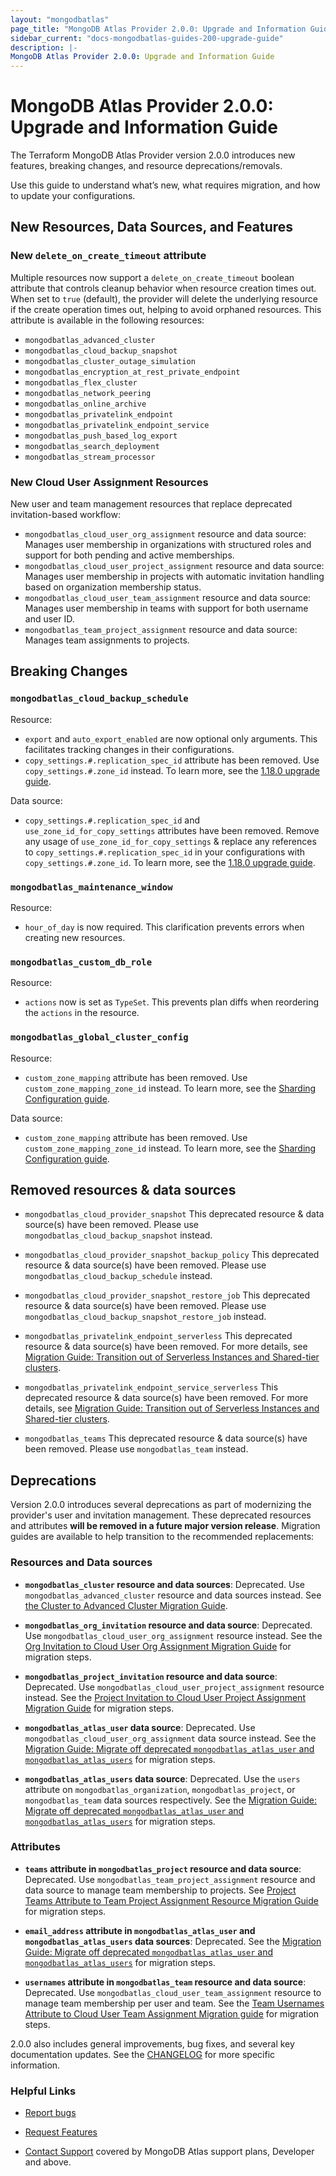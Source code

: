 ```yaml
---
layout: "mongodbatlas"
page_title: "MongoDB Atlas Provider 2.0.0: Upgrade and Information Guide"
sidebar_current: "docs-mongodbatlas-guides-200-upgrade-guide"
description: |-
MongoDB Atlas Provider 2.0.0: Upgrade and Information Guide
---
```


# MongoDB Atlas Provider 2.0.0: Upgrade and Information Guide

The Terraform MongoDB Atlas Provider version 2.0.0 introduces new features, breaking changes, and resource deprecations/removals.

Use this guide to understand what’s new, what requires migration, and how to update your configurations.

## New Resources, Data Sources, and Features

### New `delete_on_create_timeout` attribute 

Multiple resources now support a `delete_on_create_timeout` boolean attribute that controls cleanup behavior when resource creation times out. When set to `true` (default), the provider will delete the underlying resource if the create operation times out, helping to avoid orphaned resources. This attribute is available in the following resources:
  - `mongodbatlas_advanced_cluster`
  - `mongodbatlas_cloud_backup_snapshot` 
  - `mongodbatlas_cluster_outage_simulation`
  - `mongodbatlas_encryption_at_rest_private_endpoint`
  - `mongodbatlas_flex_cluster`
  - `mongodbatlas_network_peering`
  - `mongodbatlas_online_archive`
  - `mongodbatlas_privatelink_endpoint`
  - `mongodbatlas_privatelink_endpoint_service`
  - `mongodbatlas_push_based_log_export`
  - `mongodbatlas_search_deployment`
  - `mongodbatlas_stream_processor`

### New Cloud User Assignment Resources 

New user and team management resources that replace deprecated invitation-based workflow:
  - `mongodbatlas_cloud_user_org_assignment` resource and data source: Manages user membership in organizations with structured roles and support for both pending and active memberships.
  - `mongodbatlas_cloud_user_project_assignment` resource and data source: Manages user membership in projects with automatic invitation handling based on organization membership status.
  - `mongodbatlas_cloud_user_team_assignment` resource and data source: Manages user membership in teams with support for both username and user ID.
  - `mongodbatlas_team_project_assignment` resource and data source: Manages team assignments to projects.

## Breaking Changes

### `mongodbatlas_cloud_backup_schedule`
Resource:
  - `export` and `auto_export_enabled` are now optional only arguments. This facilitates tracking changes in their configurations. 
  - `copy_settings.#.replication_spec_id` attribute has been removed. Use `copy_settings.#.zone_id` instead. To learn more, see the [1.18.0 upgrade guide](../guides/1.18.0-upgrade-guide.md#transition-cloud-backup-schedules-for-clusters-to-use-zones).

Data source:
  - `copy_settings.#.replication_spec_id` and `use_zone_id_for_copy_settings` attributes have been removed. Remove any usage of `use_zone_id_for_copy_settings` & replace any references to `copy_settings.#.replication_spec_id` in your configurations with `copy_settings.#.zone_id`. To learn more, see the [1.18.0 upgrade guide](../guides/1.18.0-upgrade-guide.md#transition-cloud-backup-schedules-for-clusters-to-use-zones).


### `mongodbatlas_maintenance_window`
Resource:
  - `hour_of_day` is now required. This clarification prevents errors when creating new resources. 
    
### `mongodbatlas_custom_db_role`
Resource:
  - `actions` now is set as `TypeSet`. This prevents plan diffs when reordering the `actions` in the resource.  
    
### `mongodbatlas_global_cluster_config`
Resource:
  - `custom_zone_mapping` attribute has been removed. Use `custom_zone_mapping_zone_id` instead. To learn more, see the [Sharding Configuration guide](https://registry.terraform.io/providers/mongodb/mongodbatlas/latest/docs/guides/advanced-cluster-new-sharding-schema).
    
Data source:
  - `custom_zone_mapping` attribute has been removed. Use `custom_zone_mapping_zone_id` instead. To learn more, see the [Sharding Configuration guide](https://registry.terraform.io/providers/mongodb/mongodbatlas/latest/docs/guides/advanced-cluster-new-sharding-schema).



## Removed resources & data sources

  - `mongodbatlas_cloud_provider_snapshot`
  This deprecated resource & data source(s) have been removed. Please use `mongodbatlas_cloud_backup_snapshot` instead.

  - `mongodbatlas_cloud_provider_snapshot_backup_policy`
  This deprecated resource & data source(s) have been removed. Please use `mongodbatlas_cloud_backup_schedule` instead.
  
  - `mongodbatlas_cloud_provider_snapshot_restore_job`
  This deprecated resource & data source(s) have been removed. Please use `mongodbatlas_cloud_backup_snapshot_restore_job` instead.
  
  - `mongodbatlas_privatelink_endpoint_serverless`
  This deprecated resource & data source(s) have been removed. For more details, see [Migration Guide: Transition out of Serverless Instances and Shared-tier clusters](https://registry.terraform.io/providers/mongodb/mongodbatlas/latest/docs/guides/serverless-shared-migration-guide).
  
  - `mongodbatlas_privatelink_endpoint_service_serverless`
  This deprecated resource & data source(s) have been removed. For more details, see [Migration Guide: Transition out of Serverless Instances and Shared-tier clusters](https://registry.terraform.io/providers/mongodb/mongodbatlas/latest/docs/guides/serverless-shared-migration-guide).
  
  - `mongodbatlas_teams`
  This deprecated resource & data source(s) have been removed. Please use `mongodbatlas_team` instead.

## Deprecations

Version 2.0.0 introduces several deprecations as part of modernizing the provider's user and invitation management. These deprecated resources and attributes **will be removed in a future major version release**. Migration guides are available to help transition to the recommended replacements:

### Resources and Data sources

- **`mongodbatlas_cluster` resource and data sources**: Deprecated. Use `mongodbatlas_advanced_cluster` resource and data sources instead. See [the Cluster to Advanced Cluster Migration Guide](../guides/cluster-to-advanced-cluster-migration-guide).

- **`mongodbatlas_org_invitation` resource and data source**: Deprecated. Use `mongodbatlas_cloud_user_org_assignment` resource instead. See the [Org Invitation to Cloud User Org Assignment Migration Guide](../guides/org-invitation-to-cloud-user-org-assignment-migration-guide.md) for migration steps.

- **`mongodbatlas_project_invitation` resource and data source**: Deprecated. Use `mongodbatlas_cloud_user_project_assignment` resource instead. See the [Project Invitation to Cloud User Project Assignment Migration Guide](../guides/project-invitation-to-cloud-user-project-assignment-migration-guide.md) for migration steps.

- **`mongodbatlas_atlas_user` data source**: Deprecated. Use `mongodbatlas_cloud_user_org_assignment` data source instead. See the [Migration Guide: Migrate off deprecated `mongodbatlas_atlas_user` and `mongodbatlas_atlas_users`](../guides/atlas-user-migration-guide.md) for migration steps.

- **`mongodbatlas_atlas_users` data source**: Deprecated. Use the `users` attribute on `mongodbatlas_organization`, `mongodbatlas_project`, or `mongodbatlas_team` data sources respectively. See the [Migration Guide: Migrate off deprecated `mongodbatlas_atlas_user` and `mongodbatlas_atlas_users`](../guides/atlas-user-migration-guide.md) for migration steps.

### Attributes

- **`teams` attribute in `mongodbatlas_project` resource and data source**: Deprecated. Use `mongodbatlas_team_project_assignment` resource and data source to manage team membership to projects. See [Project Teams Attribute to Team Project Assignment Resource Migration Guide](../guides/team_project_assignment_migration_guide) for migration steps.

- **`email_address` attribute in `mongodbatlas_atlas_user` and `mongodbatlas_atlas_users` data sources**: Deprecated. See the [Migration Guide: Migrate off deprecated `mongodbatlas_atlas_user` and `mongodbatlas_atlas_users`](../guides/atlas-user-migration-guide.md) for migration steps.

- **`usernames` attribute in `mongodbatlas_team` resource and data source**: Deprecated. Use `mongodbatlas_cloud_user_team_assignment` resource to manage team membership per user and team. See the [Team Usernames Attribute to Cloud User Team Assignment Migration guide](../guides/cloud_user_team_assignment_migration_guide.md) for migration steps.

2.0.0 also includes general improvements, bug fixes, and several key documentation updates. See the [CHANGELOG](https://github.com/mongodb/terraform-provider-mongodbatlas/blob/master/CHANGELOG.md) for more specific information.


### Helpful Links

* [Report bugs](https://github.com/mongodb/terraform-provider-mongodbatlas/issues)

* [Request Features](https://feedback.mongodb.com/forums/924145-atlas?category_id=370723)

* [Contact Support](https://docs.atlas.mongodb.com/support/) covered by MongoDB Atlas support plans, Developer and above.
